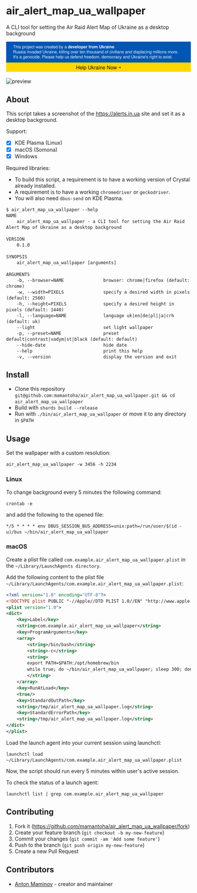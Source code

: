 # air_alert_map_ua_wallpaper

A CLI tool for setting the Air Raid Alert Map of Ukraine as a desktop background

[![SWUbanner](https://raw.githubusercontent.com/vshymanskyy/StandWithUkraine/main/banner-direct-single.svg)](https://vshymanskyy.github.io/StandWithUkraine)

![preview](preview.png)

## About

This script takes a screenshot of the <https://alerts.in.ua> site and set it as a desktop background.

Support:

- [x] KDE Plasma (Linux)
- [x] macOS (Somona)
- [x] Windows

Required libraries:

- To build this script, a requirement is to have a working version of Crystal already installed.
- A requirement is to have a working `chromedriver` or `geckodriver`.
- You will also need `dbus-send` on KDE Plasma.

```
$ air_alert_map_ua_wallpaper --help
NAME
    air_alert_map_ua_wallpaper - a CLI tool for setting the Air Raid Alert Map of Ukraine as a desktop background

VERSION
    0.1.0

SYNOPSIS
    air_alert_map_ua_wallpaper [arguments]

ARGUMENTS
    -b, --browser=NAME               browser: chrome|firefox (default: chrome)
    -w, --width=PIXELS               specify a desired width in pixels (default: 2560)
    -h, --height=PIXELS              specify a desired height in pixels (default: 1440)
    -l, --language=NAME              language uk|en|de|pl|ja|crh (default: uk)
    --light                          set light wallpaper
    -p, --preset=NAME                preset default|contrast|vadym|st|black (default: default)
    --hide-date                      hide date
    --help                           print this help
    -v, --version                    display the version and exit
```

## Install

- Clone this repository `git@github.com:mamantoha/air_alert_map_ua_wallpaper.git && cd air_alert_map_ua_wallpaper`
- Build with `shards build --release`
- Run with `./bin/air_alert_map_ua_wallpaper` or move it to any directory in `$PATH`

## Usage

Set the wallpaper with a custom resolution:

```
air_alert_map_ua_wallpaper -w 3456 -h 2234
```

### Linux

To change background every 5 minutes the following command:

```
crontab -e
```

and add the following to the opened file:

```
*/5 * * * * env DBUS_SESSION_BUS_ADDRESS=unix:path=/run/user/$(id -u)/bus ~/bin/air_alert_map_ua_wallpaper
```

### macOS

Create a plist file called `com.example.air_alert_map_ua_wallpaper.plist` in the `~/Library/LaunchAgents directory`.

Add the following content to the plist file `~/Library/LaunchAgents/com.example.air_alert_map_ua_wallpaper.plist`:

```xml
<?xml version="1.0" encoding="UTF-8"?>
<!DOCTYPE plist PUBLIC "-//Apple//DTD PLIST 1.0//EN" "http://www.apple.com/DTDs/PropertyList-1.0.dtd">
<plist version="1.0">
<dict>
    <key>Label</key>
    <string>com.example.air_alert_map_ua_wallpaper</string>
    <key>ProgramArguments</key>
    <array>
        <string>/bin/bash</string>
        <string>-c</string>
        <string>
        export PATH=$PATH:/opt/homebrew/bin
        while true; do ~/bin/air_alert_map_ua_wallpaper; sleep 300; done
        </string>
    </array>
    <key>RunAtLoad</key>
    <true/>
    <key>StandardOutPath</key>
    <string>/tmp/air_alert_map_ua_wallpaper.log</string>
    <key>StandardErrorPath</key>
    <string>/tmp/air_alert_map_ua_wallpaper.log</string>
</dict>
</plist>
```
Load the launch agent into your current session using launchctl:

```
launchctl load ~/Library/LaunchAgents/com.example.air_alert_map_ua_wallpaper.plist
```

Now, the script should run every 5 minutes within user's active session.

To check the status of a launch agent:

```
launchctl list | grep com.example.air_alert_map_ua_wallpaper
```

## Contributing

1. Fork it (<https://github.com/mamantoha/air_alert_map_ua_wallpaper/fork>)
2. Create your feature branch (`git checkout -b my-new-feature`)
3. Commit your changes (`git commit -am 'Add some feature'`)
4. Push to the branch (`git push origin my-new-feature`)
5. Create a new Pull Request

## Contributors

- [Anton Maminov](https://github.com/mamantoha) - creator and maintainer
